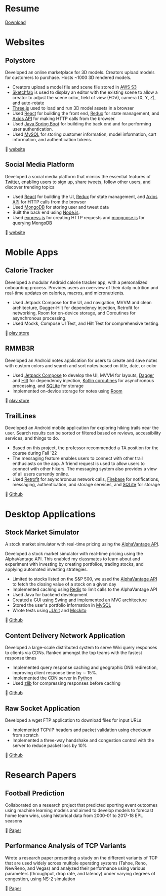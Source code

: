 # Resume
[Download](https://github.com/user-attachments/files/18368659/Pratik.Budhiraja.Resume.pdf)

# Websites
## Polystore
Developed an online marketplace for 3D models. Creators upload models for customers to purchase. Hosts ~1000 3D rendered models.
- Creators upload a model file and scene file stored in [AWS S3](https://aws.amazon.com/s3/)
- [Sketchfab](https://sketchfab.com/) is used to display an editor with the existing scene to allow a creator to adjust the scene color, field of view (FOV), camera (X, Y, Z), and auto-rotate
- [Three.js](https://threejs.org/) used to load and run 3D model assets in a browser
- Used [React](https://react.dev/) for building the front end, [Redux](https://redux.js.org/) for state management, and [Axios API](https://axios-http.com/) for making HTTP calls from the browser.
- Used [Java Spring Boot](https://spring.io/projects/spring-boot) for building the back end and for performing user authentication.
- Used [MySQL](https://www.mysql.com/) for storing customer information, model information, cart information, and authentication tokens.

:link: [website](https://production--beamish-douhua-4abb1a.netlify.app/)

## Social Media Platform
Developed a social media platform that mimics the essential features of [Twitter](https://twitter.com/), enabling users to sign up, share tweets, follow other users, and discover trending topics
- Used [React](https://react.dev/) for building the UI, [Redux](https://redux.js.org/) for state management, and [Axios API](https://axios-http.com/) for HTTP calls from the browser
- Used [MongoDB](https://www.mongodb.com/) for storing user and tweet data
- Built the back end using [Node.js](https://nodejs.org/en/about).
- Used [express.js](https://expressjs.com/) for creating HTTP requests and [mongoose.js](https://mongoosejs.com/) for querying MongoDB

:link: [website](https://a9--fabulous-dasik-7e58a1.netlify.app/tuiter/)

# Mobile Apps
## Calorie Tracker
Developed a modular Android calorie tracker app, with a personalized onboarding process. Provides users an overview of their daily nutrition and real-time updates on calories, macros, and micronutrients.
- Used Jetpack Compose for the UI, and navigation, MVVM and clean architecture, Dagger-Hilt for dependency injection, Retrofit for networking, Room for on-device storage, and Coroutines for asynchronous processing.
- Used Mockk, Compose UI Test, and Hilt Test for comprehensive testing.

:link: [play store](https://play.google.com/store/apps/details?id=com.pratiksymz.calorytracker)

## RMMB3R
Developed an Android notes application for users to create and save notes with custom colors and search and sort notes based on title, date, or color
- Used [Jetpack Compose](https://developer.android.com/jetpack/compose) to develop the UI, MVVM for layouts, [Dagger](https://dagger.dev/) and [Hilt](https://developer.android.com/training/dependency-injection/hilt-android) for dependency injection, [Kotlin coroutines](https://kotlinlang.org/docs/coroutines-overview.html) for asynchronous processing, and [SQLite](https://www.sqlite.org/index.html) for storage
- Implemented on-device storage for notes using [Room](https://developer.android.com/training/data-storage/room)

:link: [play store](https://play.google.com/store/apps/details?id=com.pratiksymz.note_app)

## TrailLines
Developed an Android mobile application for exploring hiking trails near the user. Search results can be sorted or filtered based on reviews, accessibility services, and things to do.
- Based on this project, the professor recommended a TA position for the course during Fall '22
- The messaging feature enables users to connect with other trail enthusiasts on the app. A friend request is used to allow users to connect with other hikers. The messaging system also provides a view of all users currently online.
- Used [Retrofit](https://square.github.io/retrofit/) for asynchronous network calls, [Firebase](https://firebase.google.com/) for notifications, messaging, authentication, and storage services, and [SQLite](https://www.sqlite.org/index.html) for storage

:link: [Github](https://github.com/PratikSymz/TrailLines)

# Desktop Applications
## Stock Market Simulator
A stock market simulator with real-time pricing using the [AlphaVantage API](https://www.alphavantage.co/documentation/).

Developed a stock market simulator with real-time pricing using the AlphaVantage API. This enabled my classmates to learn about and experiment with investing by creating portfolios, trading stocks, and applying automated investing strategies.
- Limited to stocks listed on the S&P 500, we used the [AlphaVantage API](https://www.alphavantage.co/documentation/) to fetch the closing value of a stock on a given day
- Implemented caching using [Redis](https://redis.io/) to limit calls to the AlphaVantage API
- Used Java for backend development
- Created a GUI using Swing and implemented an MVC architecture
- Stored the user's portfolio information in [MySQL](https://www.mysql.com/)
- Wrote tests using [JUnit](https://junit.org/junit5/) and [Mockito](https://site.mockito.org/)

:link: [Github](https://github.com/PratikSymz/Stock-Market_Simulator)

## Content Delivery Network Application
Developed a large-scale distributed system to serve Wiki query responses to clients via CDNs. Ranked amongst the top teams with the fastest response times
- Implemented query response caching and geographic DNS redirection, improving client response time by ∼ 15%.
- Implemented the CDN server in [Python](https://www.python.org/)
- Used [zlib](https://www.zlib.net/) for compressing responses before caching

:link: [Github](https://github.com/PratikSymz/CS5700_Project5)

## Raw Socket Application
Developed a wget FTP application to download files for input URLs
- Implemented TCP/IP headers and packet validation using checksum from scratch
- Implemented a three-way handshake and congestion control with the server to reduce packet loss by 10%

:link: [Github](https://github.com/PratikSymz/CS5700_Project4)

# Research Papers
## Football Prediction
Collaborated on a research project that predicted sporting event outcomes using machine learning models and aimed to develop models to forecast home team wins, using historical data from 2000-01 to 2017-18 EPL seasons

:link: [Paper](https://bit.ly/football-prediction-epl)

## Performance Analysis of TCP Variants
Wrote a research paper presenting a study on the different variants of TCP that are used widely across multiple operating systems (Tahoe, Reno, NewReno, and Vegas) and analyzed their performance using various parameters (throughput, drop rate, and latency) under varying degrees of congestion, using NS-2 simulation

:link: [Paper](https://bit.ly/tcp-analysis)

